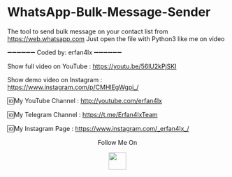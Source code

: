 # WhatsApp-Bulk-Message-Sender
The tool to send bulk message on your contact list from https://web.whatsapp.com
Just open the file with Python3 like me on video

➖➖➖➖➖➖
Coded by: erfan4lx
➖➖➖➖➖➖

Show full video on YouTube : https://youtu.be/56lU2kPjSKI

Show demo video on Instagram : https://www.instagram.com/p/CMHlEgWgpi_/


🆔My YouTube Channel : http://youtube.com/erfan4lx

🆔My Telegram Channel : https://t.me/Erfan4lxTeam

🆔My Instagram Page : https://www.instagram.com/_erfan4lx_/

<p align="center">
  Follow Me On
</p>
<p align="center">
  <a href="https://www.youtube.com/c/erfan4lx?sub_confirmation=1">
    <img src="https://www.iconsdb.com/icons/preview/black/youtube-4-xxl.png" width="40" height="40">
  </a>
</p>
